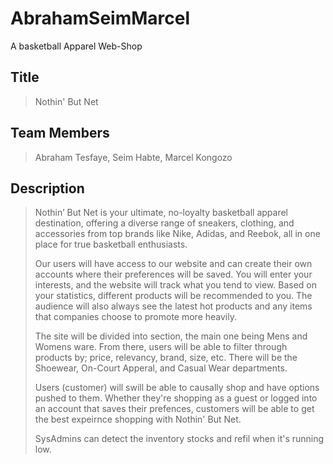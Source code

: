 # AbrahamSeimMarcel
A basketball Apparel Web-Shop
## Title
> Nothin' But Net

## Team Members
>Abraham Tesfaye, Seim Habte, Marcel Kongozo

## Description 
> Nothin’ But Net is your ultimate, no-loyalty basketball apparel destination, offering a diverse range of sneakers, clothing, and accessories from top brands like Nike, Adidas, and Reebok, all in one place for true basketball enthusiasts.
> 
> Our users will have access to our website and can create their own accounts where their preferences will be saved. You will enter your interests, and the website will track what you tend to view. Based on your statistics, different products will be recommended to you. The audience will also always see the latest hot products and any items that companies choose to promote more heavily.
>
> The site will be divided into section, the main one being Mens and Womens ware. From there, users will be able to filter through products by; price, relevancy, brand, size, etc. There will be the Shoewear, On-Court Apperal, and Casual Wear departments.
> 
> Users (customer) will swill be able to causally shop and have options pushed to them. Whether they're shopping as a guest or logged into an account that saves their prefences, customers will be able to get the best expeirnce shopping with Nothin' But Net.
> 
> SysAdmins can detect the inventory stocks and refil when it's running low. 